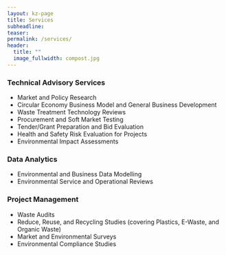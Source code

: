 ```yaml
---
layout: kz-page
title: Services
subheadline:
teaser:
permalink: /services/
header:
  title: ""
  image_fullwidth: compost.jpg
---
```


### Technical Advisory Services
* Market and Policy Research
* Circular Economy Business Model and General Business Development
* Waste Treatment Technology Reviews
* Procurement and Soft Market Testing
* Tender/Grant Preparation and Bid Evaluation
* Health and Safety Risk Evaluation for Projects
* Environmental Impact Assessments

### Data Analytics
* Environmental and Business Data Modelling
* Environmental Service and Operational Reviews

### Project Management
* Waste Audits
* Reduce, Reuse, and Recycling Studies (covering Plastics, E-Waste, and Organic Waste)
* Market and Environmental Surveys
* Environmental Compliance Studies
